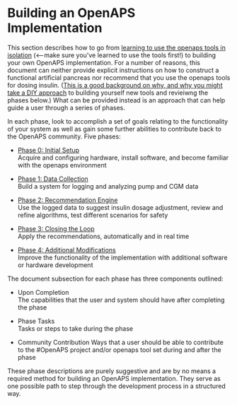 # Building an OpenAPS Implementation

This section describes how to go from [learning to use the openaps tools in isolation](../Using-openaps-Tools/using.md) (<--make sure you've learned to use the tools first!) to building your own OpenAPS implementation. For a number of reasons, this document can neither provide explicit instructions on how to construct a functional artificial pancreas nor recommend that you use the openaps tools for dosing insulin. ([This is a good background on why, and why you might take a DIY approach](http://bit.ly/1NBbZtO) to building yourself new tools and revieiwng the phases below.) What can be provided instead is an approach that can help guide a user through a series of phases. 

In each phase, look to accomplish a set of goals relating to the functionality of your system as well as gain some further abilities to contribute back to the OpenAPS community. Five phases:


* [Phase 0: Initial Setup](../Building-a-system/initial-setup.md)<br>
Acquire and configuring hardware, install software, and become familiar with the openaps environment

* [Phase 1: Data Collection](../Building-a-system/data-collection.md)<br>
Build a system for logging and analyzing pump and CGM data

* [Phase 2: Recommendation Engine](../Building-a-system/recommendation-engine.md)<br>
Use the logged data to suggest insulin dosage adjustment, review and refine algorithms, test different scenarios for safety

* [Phase 3: Closing the Loop](../Building-a-system/closing-the-loop.md)<br>
Apply the recommendations, automatically and in real time

* [Phase 4: Additional Modifications](../Building-a-system/getting-fancy.md)<br>
Improve the functionality of the implementation with additional software or hardware development

The document subsection for each phase has three components outlined:
* Upon Completion<br>
The capabilities that the user and system should have after completing the phase  

* Phase Tasks<br>
Tasks or steps to take during the phase

* Community Contribution
Ways that a user should be able to contribute to the #OpenAPS project and/or openaps tool set during and after the phase

These phase descriptions are purely suggestive and are by no means a required method for building an OpenAPS implementation. They serve as one possible path to step through the development process in a structured way.

